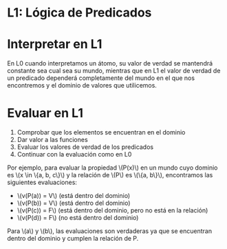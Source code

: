 <!-- TITLE: L1: Lógica de Predicados -->

# L1: Lógica de Predicados

# Interpretar en L1

En L0 cuando interpretamos un átomo, su valor de verdad se mantendrá constante sea cual sea su mundo, mientras que en L1 el valor de verdad de un predicado dependerá completamente del mundo en el que nos encontremos y el dominio de valores que utilicemos.

# Evaluar en L1

1. Comprobar que los elementos se encuentran en el dominio
2. Dar valor a las funciones
3. Evaluar los valores de verdad de los predicados
4. Continuar con la evaluación como en L0

Por ejemplo, para evaluar la propiedad \\(P(x)\\) en un mundo cuyo dominio es \\(x \in \\{a, b, c\\}\\) y la relación de \\(P\\) es \\(\\{a, b\\}\\), encontramos las siguientes evaluaciones:

* \\(v(P(a)) = V\\) (está dentro del dominio)
* \\(v(P(b)) = V\\) (está dentro del dominio)
* \\(v(P(c)) = F\\) (está dentro del dominio, pero no está en la relación)
* \\(v(P(d)) = F\\) (no está dentro del dominio)

Para \\(a\\) y \\(b\\), las evaluaciones son verdaderas ya que se encuentran dentro del dominio y cumplen la relación de P.
